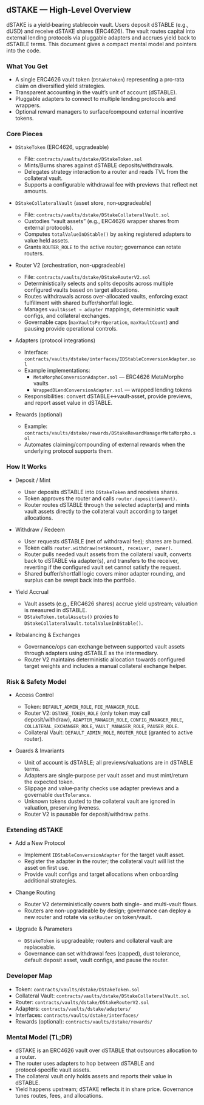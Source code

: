 ## dSTAKE — High‑Level Overview

dSTAKE is a yield‑bearing stablecoin vault. Users deposit dSTABLE (e.g., dUSD) and receive dSTAKE shares (ERC4626). The vault routes capital into external lending protocols via pluggable adapters and accrues yield back to dSTABLE terms. This document gives a compact mental model and pointers into the code.

### What You Get

- A single ERC4626 vault token (`DStakeToken`) representing a pro‑rata claim on diversified yield strategies.
- Transparent accounting in the vault’s unit of account (dSTABLE).
- Pluggable adapters to connect to multiple lending protocols and wrappers.
- Optional reward managers to surface/compound external incentive tokens.

### Core Pieces

- `DStakeToken` (ERC4626, upgradeable)
  - File: `contracts/vaults/dstake/DStakeToken.sol`
  - Mints/Burns shares against dSTABLE deposits/withdrawals.
  - Delegates strategy interaction to a router and reads TVL from the collateral vault.
  - Supports a configurable withdrawal fee with previews that reflect net amounts.

- `DStakeCollateralVault` (asset store, non‑upgradeable)
  - File: `contracts/vaults/dstake/DStakeCollateralVault.sol`
  - Custodies “vault assets” (e.g., ERC4626 wrapper shares from external protocols).
  - Computes `totalValueInDStable()` by asking registered adapters to value held assets.
  - Grants `ROUTER_ROLE` to the active router; governance can rotate routers.

- Router V2 (orchestration, non-upgradeable)
  - File: `contracts/vaults/dstake/DStakeRouterV2.sol`
  - Deterministically selects and splits deposits across multiple configured vaults based on target allocations.
  - Routes withdrawals across over-allocated vaults, enforcing exact fulfillment with shared buffer/shortfall logic.
  - Manages `vaultAsset → adapter` mappings, deterministic vault configs, and collateral exchanges.
  - Governable caps (`maxVaultsPerOperation`, `maxVaultCount`) and pausing provide operational controls.

- Adapters (protocol integrations)
  - Interface: `contracts/vaults/dstake/interfaces/IDStableConversionAdapter.sol`
  - Example implementations:
    - `MetaMorphoConversionAdapter.sol` — ERC4626 MetaMorpho vaults
    - `WrappedDLendConversionAdapter.sol` — wrapped lending tokens
  - Responsibilities: convert dSTABLE↔vault‑asset, provide previews, and report asset value in dSTABLE.

- Rewards (optional)
  - Example: `contracts/vaults/dstake/rewards/DStakeRewardManagerMetaMorpho.sol`
  - Automates claiming/compounding of external rewards when the underlying protocol supports them.

### How It Works

- Deposit / Mint
  - User deposits dSTABLE into `DStakeToken` and receives shares.
  - Token approves the router and calls `router.deposit(amount)`.
  - Router routes dSTABLE through the selected adapter(s) and mints vault assets directly to the collateral vault according to target allocations.

- Withdraw / Redeem
  - User requests dSTABLE (net of withdrawal fee); shares are burned.
  - Token calls `router.withdraw(netAmount, receiver, owner)`.
  - Router pulls needed vault assets from the collateral vault, converts back to dSTABLE via adapter(s), and transfers to the receiver, reverting if the configured vault set cannot satisfy the request.
  - Shared buffer/shortfall logic covers minor adapter rounding, and surplus can be swept back into the portfolio.

- Yield Accrual
  - Vault assets (e.g., ERC4626 shares) accrue yield upstream; valuation is measured in dSTABLE.
  - `DStakeToken.totalAssets()` proxies to `DStakeCollateralVault.totalValueInDStable()`.

- Rebalancing & Exchanges
  - Governance/ops can exchange between supported vault assets through adapters using dSTABLE as the intermediary.
  - Router V2 maintains deterministic allocation towards configured target weights and includes a manual collateral exchange helper.

### Risk & Safety Model

- Access Control
  - Token: `DEFAULT_ADMIN_ROLE`, `FEE_MANAGER_ROLE`.
  - Router V2: `DSTAKE_TOKEN_ROLE` (only token may call deposit/withdraw), `ADAPTER_MANAGER_ROLE`, `CONFIG_MANAGER_ROLE`, `COLLATERAL_EXCHANGER_ROLE`, `VAULT_MANAGER_ROLE`, `PAUSER_ROLE`.
  - Collateral Vault: `DEFAULT_ADMIN_ROLE`, `ROUTER_ROLE` (granted to active router).

- Guards & Invariants
  - Unit of account is dSTABLE; all previews/valuations are in dSTABLE terms.
  - Adapters are single‑purpose per vault asset and must mint/return the expected token.
  - Slippage and value‑parity checks use adapter previews and a governable `dustTolerance`.
  - Unknown tokens dusted to the collateral vault are ignored in valuation, preserving liveness.
  - Router V2 is pausable for deposit/withdraw paths.

### Extending dSTAKE

- Add a New Protocol
  - Implement `IDStableConversionAdapter` for the target vault asset.
  - Register the adapter in the router; the collateral vault will list the asset on first use.
  - Provide vault configs and target allocations when onboarding additional strategies.

- Change Routing
  - Router V2 deterministically covers both single- and multi-vault flows.
  - Routers are non-upgradeable by design; governance can deploy a new router and rotate via `setRouter` on token/vault.

- Upgrade & Parameters
  - `DStakeToken` is upgradeable; routers and collateral vault are replaceable.
  - Governance can set withdrawal fees (capped), dust tolerance, default deposit asset, vault configs, and pause the router.

### Developer Map

- Token: `contracts/vaults/dstake/DStakeToken.sol`
- Collateral Vault: `contracts/vaults/dstake/DStakeCollateralVault.sol`
- Router: `contracts/vaults/dstake/DStakeRouterV2.sol`
- Adapters: `contracts/vaults/dstake/adapters/`
- Interfaces: `contracts/vaults/dstake/interfaces/`
- Rewards (optional): `contracts/vaults/dstake/rewards/`

### Mental Model (TL;DR)

- dSTAKE is an ERC4626 vault over dSTABLE that outsources allocation to a router.
- The router uses adapters to hop between dSTABLE and protocol‑specific vault assets.
- The collateral vault only holds assets and reports their value in dSTABLE.
- Yield happens upstream; dSTAKE reflects it in share price. Governance tunes routes, fees, and allocations.
